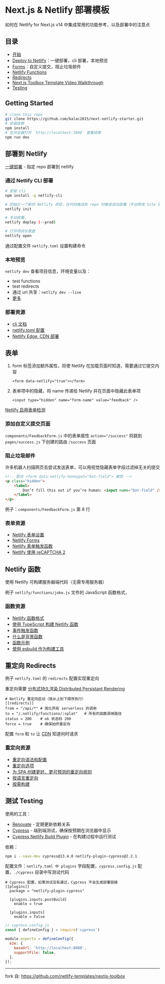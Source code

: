 # Next.js & Netlify 部署模板

如何在 Netlify for Next.js v14 中集成常用的功能参考，以及部署中的注意点

## 目录

- [开始](#getting-started)
- [Deploy to Netlify](#部署到-netlify)：一键部署，cli 部署，本地预览
- [Forms](#表单)：自定义提交，阻止垃圾邮件
- [Netlify Functions](#netlify-函数)
- [Redirects](#重定向-redirects)
- [Next.js Toolbox Template Video Walkthrough](#nextjs-toolbox-template-video-walkthrough)
- [Testing](#测试-testing)

## Getting Started

```bash
# clone this repo
git clone https://github.com/balac2015/next-netlify-starter.git
# 安装依赖
npm install
# 在浏览器打开 `http://localhost:3000` 查看结果
npm run dev
```

## 部署到 Netlify

[一键部署](https://app.netlify.com/start/deploy?repository=https://github.com/balac2015/next-netlify-starter) - 指定 repo 部署到 netlify

### 通过 Netlify CLI 部署

```bash
# 安装 cli
npm install -g netlify-cli

# 初始化一个新的 Netlify 项目，在代码推送到 repo 时触发自动部署（手动修改 Site Settings/Build & deploy/Continuous Deployment）
netlify init

# 手动部署，
netlify deploy (--prod)

# 打开项目仪表盘
netlify open
```

通过配置文件 `netlify.toml` 设置构建命令

### 本地预览

`netlify dev` 查看项目信息，环境变量以及：
- test functions
- test redirects
- 通过 url 共享：`netlify dev --live`
- [更多](https://cli.netlify.com/netlify-dev/)

### 部署资源

- [cli 文档](https://docs.netlify.com/cli/get-started/)
- [netlify.toml 配置](https://docs.netlify.com/configure-builds/file-based-configuration/)
- [Netlify Edge, CDN 部署](https://www.netlify.com/products/edge/)

## 表单

1. form 标签添加额外属性，将使 Netlify 在加载页面时知道，需要通过它提交内容
    
    `<form data-netlify="true"></form>`

2. 表单项中的隐藏，将 name 传递给 Netlify 并在页面中隐藏此表单项

    `<input type="hidden" name="form-name" value="feedback" />`

[Netlify 启用表单检测](https://docs.netlify.com/forms/setup/#enable-form-detection)

### 添加自定义提交页面

`components/FeedbackForm.js` 中的表单属性 `action="/success"` 将跳到 `pages/success.js` 下创建的路由 `/success` 页面

### 阻止垃圾邮件

许多机器人扫描网页去尝试发送表单，可以用视觉隐藏表单字段过滤掉无关的提交

```html
<!-- 配合 <form data-netlify-honeypot="bot-field"> 属性 -->
<p class="hidden">
    <label>
        Don’t fill this out if you’re human: <input name="bot-field" />
    </label>
</p>
```

例子：`components/FeedbackForm.js` 第 8 行

### 表单资源

- [Netlify 表单设置](https://docs.netlify.com/forms/setup/)
- [Netlify Forms](https://www.netlify.com/products/forms/#main)
- [Netlify 表单触发函数](https://docs.netlify.com/functions/trigger-on-events/)
- [Netlify 使用 reCAPTCHA 2](https://docs.netlify.com/forms/spam-filters/#recaptcha-2-challenge)

## Netlify 函数

使用 Netlify 可构建服务器端代码（无需专用服务器）

例子 `netlify/functions/joke.js` 文件的 JavaScript 函数格式，

### 函数资源


- [Netlify 函数格式](https://docs.netlify.com/functions/build-with-javascript/#synchronous-function-format)
- [使用 TypeScript 构建 Netlify 函数](https://docs.netlify.com/functions/build-with-typescript/)
- [事件触发函数](https://docs.netlify.com/functions/trigger-on-events/)
- [什么是背景函数](https://www.netlify.com/blog/2021/01/07/what-are-background-functions/)
- [函数示例](https://functions.netlify.com/examples/)
- [使用 esbuild 作为构建工具](https://www.netlify.com/blog/2021/04/02/modern-faster-netlify-functions/)

## 重定向 Redirects

例子 `netlify.toml` 的 `redirects` 配置实现重定向

重定向需要 [分布式持久渲染 Distributed Persistant Rendering](https://www.netlify.com/blog/2021/04/14/distributed-persistent-rendering-a-new-jamstack-approach-for-faster-builds/)

```shell
# Netlify 重定向启动（按从上到下顺序执行）
[[redirects]]
from = "/api/*" # 简化所有 serverless 的调用
to = "/.netlify/functions/:splat"   # 所有的函数调用路径
status = 200    # ok 状态码 200
force = true    # 确保始终重定向
```

配置 `form` 和 `to` 让 [CDN](https://www.netlify.com/blog/edge-cdn-serverless-cloud-meaaning) 知道何时请求

### 重定向资源


- [重定向语法和配置](https://docs.netlify.com/routing/redirects/#syntax-for-the-netlify-configuration-file)
- [重定向选项](https://docs.netlify.com/routing/redirects/redirect-options/)
- [为 SPA 创建更好、更可预测的重定向规则](https://www.netlify.com/blog/2020/04/07/creating-better-more-predictable-redirect-rules-for-spas/)
- [按语言重定向](https://docs.netlify.com/routing/redirects/redirect-options/#redirect-by-country-or-language)
- [按需构建](https://docs.netlify.com/configure-builds/on-demand-builders/)

## 测试 Testing

使用的工具：

- [Renovate](https://www.mend.io/free-developer-tools/renovate/) - 定期更新依赖关系
- [Cypress](https://www.cypress.io/) - 端到端测试，确保按预期在浏览器中显示
- [Cypress Netlify Build Plugin](https://github.com/cypress-io/netlify-plugin-cypress) - 在构建过程中运行测试

依赖：
```bash
npm i --save-dev cypress@13.4.0 netlify-plugin-cypress@2.2.1
```

配置文件：`netlify.toml 中 plugins` 字段配置，`cypress.config.js` 配置，`./cypress` 目录中写测试代码
```shell
# Cypress 配置，如果测试没有通过，Cypress 不会生成部署链接
[[plugins]]
  package = "netlify-plugin-cypress"

  [plugins.inputs.postBuild]
    enable = true

  [plugins.inputs]
    enable = false
```

```js
// cypress.config.js
const { defineConfig } = require('cypress')

module.exports = defineConfig({
  e2e: {
    baseUrl: 'http://localhost:8888',
    supportFile: false,
  },
});
```

---

fork 自: https://github.com/netlify-templates/nextjs-toolbox
    
